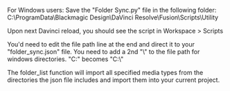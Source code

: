 For Windows users:
Save the "Folder Sync.py" file in the following folder:
C:\ProgramData\Blackmagic Design\DaVinci Resolve\Fusion\Scripts\Utility

Upon next Davinci reload, you should see the script in Workspace > Scripts

You'd need to edit the file path line at the end and direct it to your "folder_sync.json" file.
You need to add a 2nd "\\" to the file path for windows directories. "C:\" becomes "C:\\"

The folder_list function will import all specified media types from the directories the json file includes
and import them into your current project.
